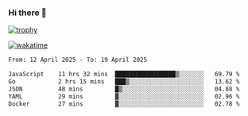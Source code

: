### Hi there 👋

[![trophy](https://github-profile-trophy.vercel.app/?username=cxnky&theme=dracula)](https://github.com/ryo-ma/github-profile-trophy)

[![wakatime](https://wakatime.com/badge/user/1c39c599-5497-41b9-a5be-2c4676e7fd23.svg)](https://wakatime.com/@1c39c599-5497-41b9-a5be-2c4676e7fd23)
<!--START_SECTION:waka-->

```txt
From: 12 April 2025 - To: 19 April 2025

JavaScript    11 hrs 32 mins  █████████████████▒░░░░░░░   69.79 %
Go            2 hrs 15 mins   ███▒░░░░░░░░░░░░░░░░░░░░░   13.62 %
JSON          48 mins         █▒░░░░░░░░░░░░░░░░░░░░░░░   04.88 %
YAML          29 mins         ▓░░░░░░░░░░░░░░░░░░░░░░░░   02.96 %
Docker        27 mins         ▓░░░░░░░░░░░░░░░░░░░░░░░░   02.78 %
```

<!--END_SECTION:waka-->
